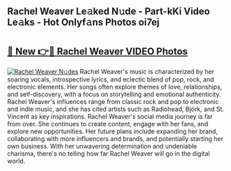 ## Rachel Weaver Le𝚊ked N𝚞de - Part-kKi Video Le𝚊ks - Hot Onlyf𝚊ns Photos oi7ej

# <h2><a href="http://ab80667.deff.icu/?id=Rachel+Weaver">🔗 New 👉🔴 Rachel Weaver VIDEO Photos</a></h2>

[![Rachel Weaver N𝚞des](https://i.imgur.com/rIISA9y.gif)](http://ab80667.deff.icu/?id=Rachel+Weaver)
Rachel Weaver's music is characterized by her soaring vocals, introspective lyrics, and eclectic blend of pop, rock, and electronic elements. Her songs often explore themes of love, relationships, and self-discovery, with a focus on storytelling and emotional authenticity. Rachel Weaver's influences range from classic rock and pop to electronic and indie music, and she has cited artists such as Radiohead, Björk, and St. Vincent as key inspirations. Rachel Weaver's social media journey is far from over. She continues to create content, engage with her fans, and explore new opportunities. Her future plans include expanding her brand, collaborating with more influencers and brands, and potentially starting her own business. With her unwavering determination and undeniable charisma, there's no telling how far Rachel Weaver will go in the digital world.
